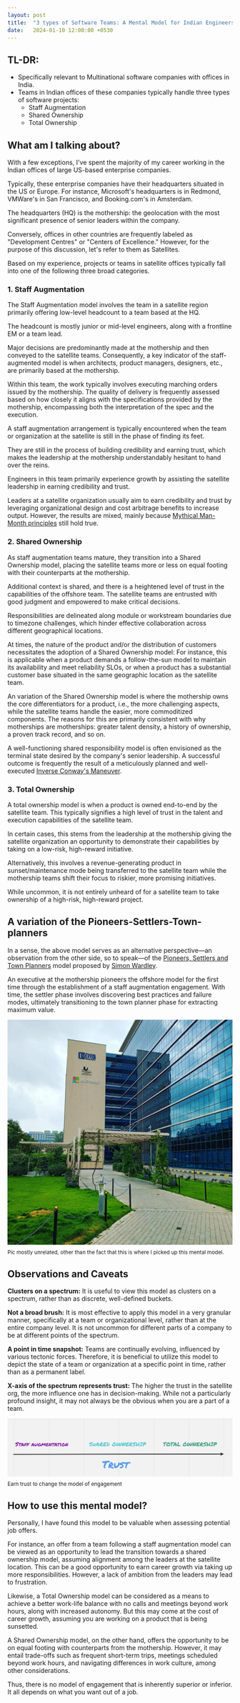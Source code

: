 ```yaml
---
layout: post
title:  "3 types of Software Teams: A Mental Model for Indian Engineers"
date:   2024-01-10 12:00:00 +0530
---
```


## TL-DR:
* Specifically relevant to Multinational software companies with offices in India.
* Teams in Indian offices of these companies typically handle three types of software projects:
    * Staff Augmentation
    * Shared Ownership
    * Total Ownership


## What am I talking about?
With a few exceptions, I've spent the majority of my career working in the Indian offices of large US-based enterprise companies.

Typically, these enterprise companies have their headquarters situated in the US or Europe. For instance, Microsoft's headquarters is in Redmond, VMWare's in San Francisco, and Booking.com's in Amsterdam.

The headquarters (HQ) is the mothership: the geolocation with the most significant presence of senior leaders within the company.

Conversely, offices in other countries are frequently labeled as "Development Centres" or "Centers of Excellence." However, for the purpose of this discussion, let's refer to them as Satellites.

Based on my experience, projects or teams in satellite offices typically fall into one of the following three broad categories.


### 1. Staff Augmentation
The Staff Augmentation model involves the team in a satellite region primarily offering low-level headcount to a team based at the HQ.

The headcount is mostly junior or mid-level engineers, along with a frontline EM or a team lead. 

Major decisions are predominantly made at the mothership and then conveyed to the satellite teams. Consequently, a key indicator of the staff-augmented model is when architects, product managers, designers, etc., are primarily based at the mothership.

Within this team, the work typically involves executing marching orders issued by the mothership. The quality of delivery is frequently assessed based on how closely it aligns with the specifications provided by the mothership, encompassing both the interpretation of the spec and the execution.

A staff augmentation arrangement is typically encountered when the team or organization at the satellite is still in the phase of finding its feet.

They are still in the process of building credibility and earning trust, which makes the leadership at the mothership understandably hesitant to hand over the reins.

Engineers in this team primarily experience growth by assisting the satellite leadership in earning credibility and trust.

Leaders at a satellite organization usually aim to earn credibility and trust by leveraging organizational design and cost arbitrage benefits to increase output. However, the results are mixed, mainly because [Mythical Man-Month principles](https://en.wikipedia.org/wiki/The_Mythical_Man-Month) still hold true.


### 2. Shared Ownership
As staff augmentation teams mature, they transition into a Shared Ownership model, placing the satellite teams more or less on equal footing with their counterparts at the mothership.

Additional context is shared, and there is a heightened level of trust in the capabilities of the offshore team. The satellite teams are entrusted with good judgment and empowered to make critical decisions.

Responsibilities are delineated along module or workstream boundaries due to timezone challenges, which hinder effective collaboration across different geographical locations.

At times, the nature of the product and/or the distribution of customers necessitates the adoption of a Shared Ownership model: For instance, this is applicable when a product demands a follow-the-sun model to maintain its availability and meet reliability SLOs, or when a product has a substantial customer base situated in the same geographic location as the satellite team.

An variation of the Shared Ownership model is where the mothership owns the core differentiators for a product, i.e., the more challenging aspects, while the satellite teams handle the easier, more commoditized components. The reasons for this are primarily consistent with why motherships are motherships: greater talent density, a history of ownership, a proven track record, and so on.

A well-functioning shared responsibility model is often envisioned as the terminal state desired by the company's senior leadership. A successful outcome is frequently the result of a meticulously planned and well-executed [Inverse Conway's Maneuver](https://martinfowler.com/bliki/ConwaysLaw.html).


### 3. Total Ownership
A total ownership model is when a product is owned end-to-end by the satellite team. This typically signifies a high level of trust in the talent and execution capabilities of the satellite team.

In certain cases, this stems from the leadership at the mothership giving the satellite organization an opportunity to demonstrate their capabilities by taking on a low-risk, high-reward initiative.

Alternatively, this involves a revenue-generating product in sunset/maintenance mode being transferred to the satellite team while the mothership teams shift their focus to riskier, more promising initiatives.

While uncommon, it is not entirely unheard of for a satellite team to take ownership of a high-risk, high-reward project.



## A variation of the Pioneers-Settlers-Town-planners
In a sense, the above model serves as an alternative perspective—an observation from the other side, so to speak—of the [Pioneers, Settlers and Town Planners](https://blog.gardeviance.org/2015/03/on-pioneers-settlers-town-planners-and.html) model proposed by [Simon Wardley](https://www.linkedin.com/in/simonwardley/).

An executive at the mothership pioneers the offshore model for the first time through the establishment of a staff augmentation engagement. With time, the settler phase involves discovering best practices and failure modes, ultimately transitioning to the town planner phase for extracting maximum value.

![](/assets/2024-01-10/msft.jpeg)
<sub>Pic mostly unrelated, other than the fact that this is where I picked up this mental model. </sub>

## Observations and Caveats

**Clusters on a spectrum:** It is useful to view this model as clusters on a spectrum, rather than as discrete, well-defined buckets.

**Not a broad brush:**  It is most effective to apply this model in a very granular manner, specifically at a team or organizational level, rather than at the entire company level. It is not uncommon for different parts of a company to be at different points of the spectrum.

**A point in time snapshot:** Teams are continually evolving, influenced by various tectonic forces. Therefore, it is beneficial to utilize this model to depict the state of a team or organization at a specific point in time, rather than as a permanent label.

**X-axis of the spectrum represents trust:** The higher the trust in the satellite org, the more influence one has in decision-making. While not a particularly profound insight, it may not always be the obvious when you are a part of a team.

![](/assets/2024-01-10/trust.png)
<sub>Earn trust to change the model of engagement</sub>

## How to use this mental model?
Personally, I have found this model to be valuable when assessing potential job offers.

For instance, an offer from a team following a staff augmentation model can be viewed as an opportunity to lead the transition towards a shared ownership model, assuming alignment among the leaders at the satellite location. This can be a good opportunity to earn career growth via taking up more responsibilities. However, a lack of ambition from the leaders may lead to frustration.

Likewise, a Total Ownership model can be considered as a means to achieve a better work-life balance with no calls and meetings beyond work hours, along with increased autonomy. But this may come at the cost of career growth, assuming you are working on a product that is being sunsetted.

A Shared Ownership model, on the other hand, offers the opportunity to be on equal footing with counterparts from the mothership. However, it may entail trade-offs such as frequent short-term trips, meetings scheduled beyond work hours, and navigating differences in work culture, among other considerations.

Thus, there is no model of engagement that is inherently superior or inferior. It all depends on what you want out of a job.

